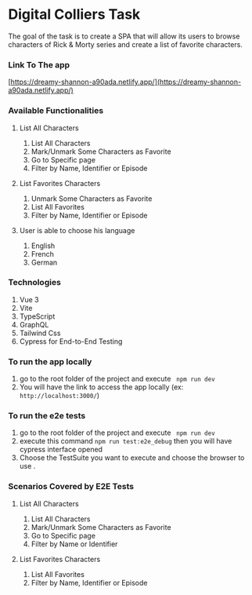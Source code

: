 # Digital Colliers Task

The goal of the task is to create a SPA that will allow its users to browse characters of
Rick & Morty series and create a list of favorite characters.

###  Link To The app
[https://dreamy-shannon-a90ada.netlify.app/](https://dreamy-shannon-a90ada.netlify.app/)

### Available Functionalities
1. List All Characters
    1. List All Characters 
    2. Mark/Unmark Some Characters as Favorite
    3. Go to Specific page 
    4. Filter by Name, Identifier or Episode


2. List Favorites Characters
    1. Unmark Some Characters as Favorite
    2. List All Favorites
    3. Filter by Name, Identifier or Episode
    

3. User is able to choose his language 
    1. English
    2. French
    3. German
    
###  Technologies
1. Vue 3 
2. Vite
3. TypeScript
4. GraphQL
5. Tailwind Css
6. Cypress for End-to-End Testing

### To run the app locally

1. go to the root folder of the project and execute ` npm run dev`
2. You will have the link to access the app locally (ex: `http://localhost:3000/`)

### To run the e2e tests
1. go to the root folder of the project and execute ` npm run dev`
2. execute this command `npm run test:e2e_debug` then you will have cypress interface opened
3. Choose the TestSuite you want to execute and choose the browser to use .

### Scenarios Covered by E2E Tests
1. List All Characters
    1. List All Characters
    2. Mark/Unmark Some Characters as Favorite
    3. Go to Specific page
    4. Filter by Name or Identifier
    

2. List Favorites Characters
    1. List All Favorites
    3. Filter by Name, Identifier or Episode
